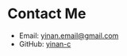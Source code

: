 # Contact Me

- Email: [yinan.email@gmail.com](mailto:yinan.email@gmail.com)
- GitHub: [yinan-c](https://github.com/yinan-c)
